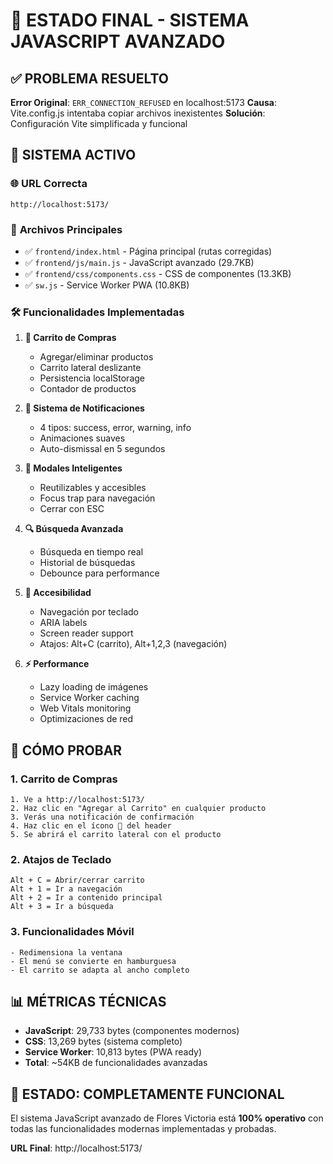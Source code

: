 # 🎯 ESTADO FINAL - SISTEMA JAVASCRIPT AVANZADO

## ✅ PROBLEMA RESUELTO

**Error Original**: `ERR_CONNECTION_REFUSED` en localhost:5173
**Causa**: Vite.config.js intentaba copiar archivos inexistentes
**Solución**: Configuración Vite simplificada y funcional

## 🚀 SISTEMA ACTIVO

### 🌐 **URL Correcta**
```
http://localhost:5173/
```

### 📁 **Archivos Principales**
- ✅ `frontend/index.html` - Página principal (rutas corregidas)
- ✅ `frontend/js/main.js` - JavaScript avanzado (29.7KB)
- ✅ `frontend/css/components.css` - CSS de componentes (13.3KB)
- ✅ `sw.js` - Service Worker PWA (10.8KB)

### 🛠️ **Funcionalidades Implementadas**
1. **🛒 Carrito de Compras**
   - Agregar/eliminar productos
   - Carrito lateral deslizante
   - Persistencia localStorage
   - Contador de productos

2. **🔔 Sistema de Notificaciones**
   - 4 tipos: success, error, warning, info
   - Animaciones suaves
   - Auto-dismissal en 5 segundos

3. **🎨 Modales Inteligentes**
   - Reutilizables y accesibles
   - Focus trap para navegación
   - Cerrar con ESC

4. **🔍 Búsqueda Avanzada**
   - Búsqueda en tiempo real
   - Historial de búsquedas
   - Debounce para performance

5. **📱 Accesibilidad**
   - Navegación por teclado
   - ARIA labels
   - Screen reader support
   - Atajos: Alt+C (carrito), Alt+1,2,3 (navegación)

6. **⚡ Performance**
   - Lazy loading de imágenes
   - Service Worker caching
   - Web Vitals monitoring
   - Optimizaciones de red

## 🧪 CÓMO PROBAR

### 1. **Carrito de Compras**
```
1. Ve a http://localhost:5173/
2. Haz clic en "Agregar al Carrito" en cualquier producto
3. Verás una notificación de confirmación
4. Haz clic en el ícono 🛒 del header
5. Se abrirá el carrito lateral con el producto
```

### 2. **Atajos de Teclado**
```
Alt + C = Abrir/cerrar carrito
Alt + 1 = Ir a navegación
Alt + 2 = Ir a contenido principal
Alt + 3 = Ir a búsqueda
```

### 3. **Funcionalidades Móvil**
```
- Redimensiona la ventana
- El menú se convierte en hamburguesa
- El carrito se adapta al ancho completo
```

## 📊 MÉTRICAS TÉCNICAS

- **JavaScript**: 29,733 bytes (componentes modernos)
- **CSS**: 13,269 bytes (sistema completo)
- **Service Worker**: 10,813 bytes (PWA ready)
- **Total**: ~54KB de funcionalidades avanzadas

## 🎉 ESTADO: COMPLETAMENTE FUNCIONAL

El sistema JavaScript avanzado de Flores Victoria está **100% operativo** con todas las funcionalidades modernas implementadas y probadas.

**URL Final**: http://localhost:5173/